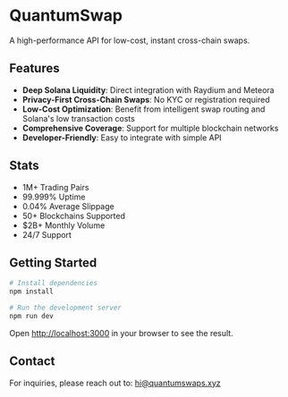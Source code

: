 # QuantumSwap

A high-performance API for low-cost, instant cross-chain swaps.

## Features

- **Deep Solana Liquidity**: Direct integration with Raydium and Meteora
- **Privacy-First Cross-Chain Swaps**: No KYC or registration required
- **Low-Cost Optimization**: Benefit from intelligent swap routing and Solana's low transaction costs
- **Comprehensive Coverage**: Support for multiple blockchain networks
- **Developer-Friendly**: Easy to integrate with simple API

## Stats

- 1M+ Trading Pairs
- 99.999% Uptime
- 0.04% Average Slippage
- 50+ Blockchains Supported
- $2B+ Monthly Volume
- 24/7 Support

## Getting Started

```bash
# Install dependencies
npm install

# Run the development server
npm run dev
```

Open [http://localhost:3000](http://localhost:3000) in your browser to see the result.

## Contact

For inquiries, please reach out to: hi@quantumswaps.xyz
